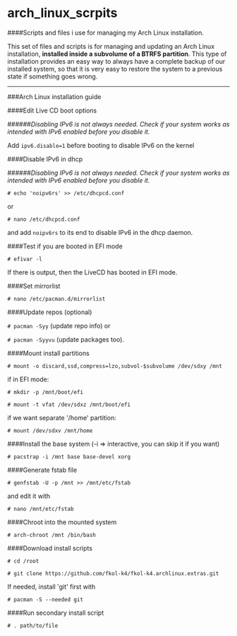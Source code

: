 arch_linux_scrpits
==================

####Scripts and files i use for managing my Arch Linux installation.

This set of files and scripts is for managing and updating an Arch Linux installation, **installed inside a subvolume of a BTRFS partition**.
This type of installation provides an easy way to always have a complete backup of our installed system, so that it is very easy to restore the system to a previous state if something goes wrong.

---

###Arch Linux installation guide

####Edit Live CD boot options

######*Disabling IPv6 is not always needed. Check if your system works as intended with IPv6 enabled before you disable it.*

Add `ipv6.disable=1` before booting
to disable IPv6 on the kernel

####Disable IPv6 in dhcp

######*Disabling IPv6 is not always needed. Check if your system works as intended with IPv6 enabled before you disable it.*

`# echo 'noipv6rs' >> /etc/dhcpcd.conf`

or

`# nano /etc/dhcpcd.conf`

and add `noipv6rs` to its end to disable IPv6 in the dhcp daemon.

####Test if you are booted in EFI mode

`# efivar -l`

If there is output, then the LiveCD has booted in EFI mode.

####Set mirrorlist

`# nano /etc/pacman.d/mirrorlist`

####Update repos (optional)

`# pacman -Syy` (update repo info) or

`# pacman -Syyvu` (update packages too).

####Mount install partitions

`# mount -o discard,ssd,compress=lzo,subvol-$subvolume /dev/sdxy /mnt`

if in EFI mode:

`# mkdir -p /mnt/boot/efi`

`# mount -t vfat /dev/sdxz /mnt/boot/efi`

if we want separate '/home' partition:

`# mount /dev/sdxv /mnt/home`

####Install the base system (-i => interactive, you can skip it if you want)

`# pacstrap -i /mnt base base-devel xorg`

####Generate fstab file

`# genfstab -U -p /mnt >> /mnt/etc/fstab`

and edit it with

`# nano /mnt/etc/fstab`

####Chroot into the mounted system

`# arch-chroot /mnt /bin/bash`

####Download install scripts

`# cd /root`

`# git clone https://github.com/fkol-k4/fkol-k4.archlinux.extras.git`

If needed, install 'git' first with

`# pacman -S --needed git`

####Run secondary install script

`# . path/to/file`
